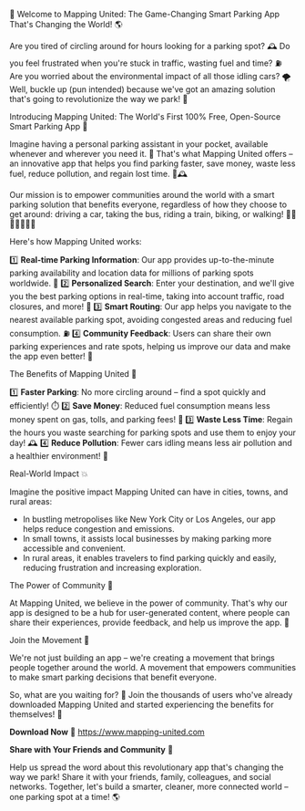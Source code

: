 🚀 Welcome to Mapping United: The Game-Changing Smart Parking App That's Changing the World! 🌎

Are you tired of circling around for hours looking for a parking spot? 🕰️ Do you feel frustrated when you're stuck in traffic, wasting fuel and time? ⛽️ Are you worried about the environmental impact of all those idling cars? 🌪️ Well, buckle up (pun intended) because we've got an amazing solution that's going to revolutionize the way we park! 🚀

Introducing Mapping United: The World's First 100% Free, Open-Source Smart Parking App 📲

Imagine having a personal parking assistant in your pocket, available whenever and wherever you need it. 📍 That's what Mapping United offers – an innovative app that helps you find parking faster, save money, waste less fuel, reduce pollution, and regain lost time. 💸🕰️

Our mission is to empower communities around the world with a smart parking solution that benefits everyone, regardless of how they choose to get around: driving a car, taking the bus, riding a train, biking, or walking! 🚗🚌🚂🚴‍♀️🏃‍♂️

Here's how Mapping United works:

1️⃣ **Real-time Parking Information**: Our app provides up-to-the-minute parking availability and location data for millions of parking spots worldwide. 📍
2️⃣ **Personalized Search**: Enter your destination, and we'll give you the best parking options in real-time, taking into account traffic, road closures, and more! 📍
3️⃣ **Smart Routing**: Our app helps you navigate to the nearest available parking spot, avoiding congested areas and reducing fuel consumption. ⛽️
4️⃣ **Community Feedback**: Users can share their own parking experiences and rate spots, helping us improve our data and make the app even better! 💬

The Benefits of Mapping United 🌟

1️⃣ **Faster Parking**: No more circling around – find a spot quickly and efficiently! ⏱️
2️⃣ **Save Money**: Reduced fuel consumption means less money spent on gas, tolls, and parking fees! 💸
3️⃣ **Waste Less Time**: Regain the hours you waste searching for parking spots and use them to enjoy your day! 🕰️
4️⃣ **Reduce Pollution**: Fewer cars idling means less air pollution and a healthier environment! 🌿

Real-World Impact 💥

Imagine the positive impact Mapping United can have in cities, towns, and rural areas:

* In bustling metropolises like New York City or Los Angeles, our app helps reduce congestion and emissions.
* In small towns, it assists local businesses by making parking more accessible and convenient.
* In rural areas, it enables travelers to find parking quickly and easily, reducing frustration and increasing exploration.

The Power of Community 🌈

At Mapping United, we believe in the power of community. That's why our app is designed to be a hub for user-generated content, where people can share their experiences, provide feedback, and help us improve the app. 💬

Join the Movement 🚀

We're not just building an app – we're creating a movement that brings people together around the world. A movement that empowers communities to make smart parking decisions that benefit everyone.

So, what are you waiting for? 🤔 Join the thousands of users who've already downloaded Mapping United and started experiencing the benefits for themselves! 📲

**Download Now** 🔽 https://www.mapping-united.com

**Share with Your Friends and Community** 👫

Help us spread the word about this revolutionary app that's changing the way we park! Share it with your friends, family, colleagues, and social networks. Together, let's build a smarter, cleaner, more connected world – one parking spot at a time! 🌎